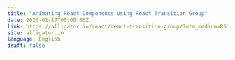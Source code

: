 ```yaml
---
title: "Animating React Components Using React Transition Group"
date: 2020-01-17T00:00:00Z
link: https://alligator.io/react/react-transition-group/?utm_medium=RSS&utm_source=news.12bit.vn
site: alligator.io
language: English
draft: false
---
```

